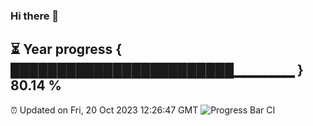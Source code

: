### Hi there 👋
⏳ Year progress { ████████████████████████▁▁▁▁▁▁ } 80.14 %
---
⏰ Updated on Fri, 20 Oct 2023 12:26:47 GMT
![Progress Bar CI](https://github.com/liununu/liununu/workflows/Progress%20Bar%20CI/badge.svg)
